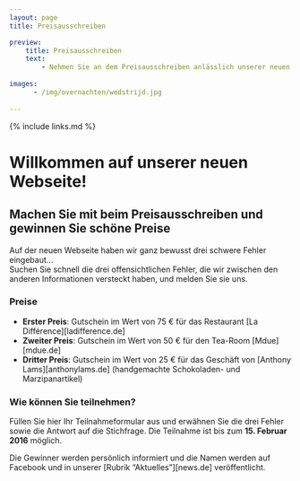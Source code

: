 ```yaml
---
layout: page
title: Preisausschreiben

preview:
    title: Preisausschreiben
    text: 
        - Nehmen Sie an dem Preisausschreiben anlässlich unserer neuen Webseite teil und nutzen Sie Ihre Chance, schöne Preise zu gewinnen!
        
images:
      - /img/overnachten/wedstrijd.jpg
      
---
```


{% include links.md %}

# Willkommen auf unserer neuen Webseite!

## Machen Sie mit beim Preisausschreiben und gewinnen Sie schöne Preise

Auf der neuen Webseite haben wir ganz bewusst drei schwere Fehler eingebaut...<br> 
Suchen Sie schnell die drei offensichtlichen Fehler, die wir zwischen den anderen Informationen versteckt haben, und melden Sie sie uns.


### Preise

- **Erster Preis**: Gutschein im Wert von 75 € für das Restaurant [La Différence][ladifference.de]
- **Zweiter Preis**: Gutschein im Wert von 50 € für den Tea-Room [Mdue][mdue.de]
- **Dritter Preis**: Gutschein im Wert von 25 € für das Geschäft von [Anthony Lams][anthonylams.de] (handgemachte Schokoladen- und Marzipanartikel)

### Wie können Sie teilnehmen?

Füllen Sie hier Ihr Teilnahmeformular aus und erwähnen Sie die drei Fehler sowie die Antwort auf die Stichfrage. Die Teilnahme ist bis zum **15. Februar 2016** möglich.

Die Gewinner werden persönlich informiert und die Namen werden auf Facebook und in unserer [Rubrik “Aktuelles”][news.de] veröffentlicht.
